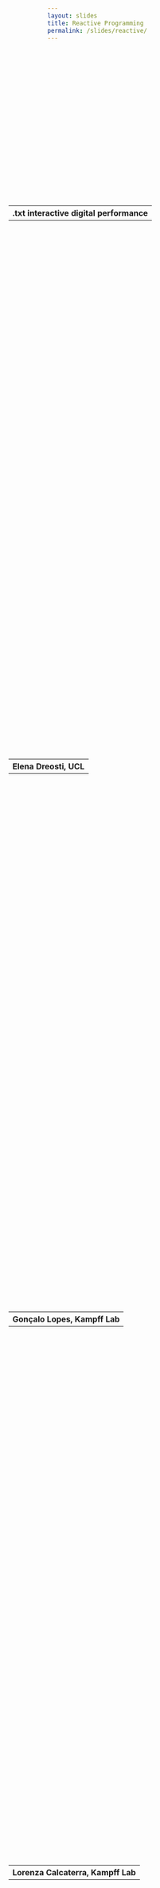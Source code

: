```yaml
---
layout: slides
title: Reactive Programming
permalink: /slides/reactive/
---
```


<section data-markdown data-separator="^\n---\n$" data-separator-vertical="^\n--\n$">
<script type="text/template">

![Bonsai](../../assets/images/bonsai-lettering.svg)

### Reactive Programming
[neurogears.org/swc-2021](https://neurogears.org/swc-2021)
<table style="width: 100%;">
  <tr>
    <th style="vertical-align: middle; width: 50%; height: 100px; padding-left: 100px">
      <img alt="NeuroGEARS" src="../../assets/images/neurogears.svg"/>
    </th>
    <th style="vertical-align: middle; width: 50%; height: 100px; align: right">
      <img alt="SWC" src="../../assets/images/swc.png"/>
    </th>
  </tr>
</table>

---

### Neuroscience needs makers & hackers

On the nature of systems neuroscience tools:

* Accessible
<!-- .element: class="fragment" data-fragment-index="1" -->
<!-- Accessible both in the sense that everyone can use... (so many walks of life in neuroscience) -->
<!-- ... but also in the sense that they can be understood. (using a tool with understanding is transformative) -->
* Forward-thinking
<!-- .element: class="fragment" data-fragment-index="2" -->
<!--  We want our tools to push the bar of what we can measure... (vastly underpowered tools) -->
<!--  ... but equally importantly we want them to challenge and surprise us. (surprise is the basis of discovery) -->
* Versatile
<!-- .element: class="fragment" data-fragment-index="3" -->
<!--  We need to combine tools in all sorts of ways... (crazy neuro experiments) -->
<!--  ... but also be inclusive to modifications and new demands -->

---

![Devices compatible with Bonsai](../../assets/images/devices.jpg)

---

![Applications in Neuroscience](../../assets/images/bonsai-applications.svg)

</script>
</section>

<!-- Raw HTML for embedded iframe backgrounds -->
<section data-background="#000000">
    <section data-background-iframe="https://www.youtube.com/embed/jKB0d9vsfgA?controls=0&amp;enablejsapi=1&amp;autoplay=1&amp;loop=1&amp;start=108&amp;playlist=jKB0d9vsfgA&amp;showinfo=0&amp;rel=0&amp;html5=1">
      <table style="height: 20%; margin-top: 65%; margin-left: -78px;">
        <tr><th>.txt interactive digital performance</th></tr>
      </table>
    </section>
    <section data-background-iframe="https://www.youtube.com/embed/4q9mFkZ3J_g?controls=0&amp;enablejsapi=1&amp;autoplay=1&amp;loop=1&amp;playlist=4q9mFkZ3J_g&amp;showinfo=0&amp;rel=0&amp;html5=1">
      <table style="height: 20%; margin-top: 65%; margin-left: -78px;">
        <tr><th>Elena Dreosti, UCL</th></tr>
      </table>
    </section>
    <section data-background-iframe="https://www.youtube.com/embed/wwU6TzUJxNU?controls=0&amp;enablejsapi=1&amp;autoplay=1&amp;loop=1&amp;playlist=wwU6TzUJxNU&amp;showinfo=0&amp;rel=0&amp;html5=1">
      <table style="height: 20%; margin-top: 65%; margin-left: -78px;">
        <tr><th>Gonçalo Lopes, Kampff Lab</th></tr>
      </table>
    </section>
    <section data-background-iframe="https://www.youtube.com/embed/qXqAXgXJPmo?controls=0&amp;enablejsapi=1&amp;autoplay=1&amp;showinfo=0&amp;rel=0&amp;html5=1">
      <table style="height: 20%; margin-top: 65%; margin-left: -78px;">
        <tr><th>Lorenza Calcaterra, Kampff Lab</th></tr>
      </table>
    </section>
    <section data-background-iframe="https://www.youtube.com/embed/mJDV07ptQFk?start=40&amp;controls=0&amp;enablejsapi=1&amp;autoplay=1&amp;showinfo=0&amp;rel=0&amp;html5=1">
      <table style="height: 20%; margin-top: 65%; margin-left: -78px;">
        <tr><th>George Dimitriadis, Kampff Lab</th></tr>
      </table>
    </section>
</section>

<section data-markdown data-separator="^\n---\n$" data-separator-vertical="^\n--\n$">
<script type="text/template">

![Bonsai Ecosystem](../../assets/images/bonsai-packages.svg)

</script>
</section>

<!-- Raw HTML for embedded iframe backgrounds -->
<section>
  <section>
    <h4>Real-time markerless pose estimation</h4>
    <img src="../../assets/images/bonsai-dlc.svg" alt="Bonsai-DeepLabCut" />
    <iframe src="https://www.youtube.com/embed/0aachcS0CUY?controls=0&amp;enablejsapi=1&amp;autoplay=1&amp;loop=1&amp;playlist=0aachcS0CUY&amp;showinfo=0&amp;rel=0&amp;html5=1" width="500px" height="300px"></iframe>
    <a href="https://github.com/bonsai-rx/deeplabcut/">github.com/bonsai-rx/deeplabcut</a>
  </section>
  <section>
    <h4>Interactive visual environments</h4>
    <img src="../../assets/images/bonsai-bonvision.svg" alt="BonVision" />
    <img src="https://bonvision.github.io/assets/Images/Demos/DemoAR_v3.gif" width="50%" alt="Augmented Reality in BonVision" />
    <a href="https://bonvision.github.io/">bonvision.github.io</a>
  </section>
  <section>
    <h4>Multi-animal tracking</h4>
    <img src="../../assets/images/bonsai-bonzeb.svg" alt="BonZeb" />
    <video data-autoplay src="https://github.com/ncguilbeault/BonZeb/raw/master/Videos/Supplemental%20video%206%20-%20Multi-animal%20tracking%20with%20OMR.mp4"></video>
    <a href="https://ncguilbeault.github.io/BonZeb/">ncguilbeault.github.io/BonZeb</a>
  </section>
</section>

<section data-markdown data-separator="^\n---\n$" data-separator-vertical="^\n--\n$">
<script type="text/template">

![Bonsai workflow editor](../../assets/images/editor.jpg)

---

<!-- .element: data-transition="default none" -->
#### A metaphor for observable sequences

<img alt="Nasa twitter account" src="../../assets/images/nasatwitter.jpg" width="400"/>

--

<!-- .element: data-transition="none" -->
#### A metaphor for observable sequences

<img alt="Webcam twitter account" src="../../assets/images/webcamtwitter.jpg" width="400"/>

---

<!-- .element: data-transition="default none" -->
![Workflow](../../assets/images/cameracapture.svg)
<!-- .element: style="display: inline-block; vertical-align: middle;" -->
![Marble diagram](../../assets/images/framepicker-marblecanvas.svg)
<!-- .element: style="display: inline-block; vertical-align: middle;" -->

--

<!-- .element: data-transition="default none" -->
![Workflow](../../assets/images/graycam.svg)
<!-- .element: style="display: inline-block; vertical-align: middle;" -->
![Marble diagram](../../assets/images/graycam-marble.svg)
<!-- .element: class="fragment" style="display: inline-block; vertical-align: middle;" -->

--

<!-- .element: data-transition="default none" -->
![Workflow](../../assets/images/framepicker-key.svg)
<!-- .element: style="display: inline-block; vertical-align: middle;" -->
![Marble diagram](../../assets/images/framepicker-marblecanvas.svg)
<!-- .element: style="display: inline-block; vertical-align: middle;" -->

--

<!-- .element: data-transition="default none" -->
![Workflow](../../assets/images/framepicker-capture.svg)
<!-- .element: style="display: inline-block; vertical-align: middle;" -->
![Marble diagram](../../assets/images/cameracapture-marble.svg)
<!-- .element: style="display: inline-block; vertical-align: middle;" -->

--

<!-- .element: data-transition="none" -->
![Workflow](../../assets/images/framepicker-grayscale.svg)
<!-- .element: style="display: inline-block; vertical-align: middle;" -->
![Marble diagram](../../assets/images/grayscalefile.svg)
<!-- .element: style="display: inline-block; vertical-align: middle;" -->

--

<!-- .element: data-transition="none" -->
![Workflow](../../assets/images/framepicker-grayscale.svg)
<!-- .element: style="display: inline-block; vertical-align: middle;" -->
![Marble diagram](../../assets/images/grayscaletransform.svg)
<!-- .element: style="display: inline-block; vertical-align: middle;" -->

--

<!-- .element: data-transition="none" -->
![Workflow](../../assets/images/framepicker-sample.svg)
<!-- .element: style="display: inline-block; vertical-align: middle;" -->
![Marble diagram](../../assets/images/grayscalesample.svg)
<!-- .element: style="display: inline-block; vertical-align: middle;" -->

--

<!-- .element: data-transition="none" -->
![Workflow](../../assets/images/framepicker-saveimage.svg)
<!-- .element: style="display: inline-block; vertical-align: middle;" -->
![Marble diagram](../../assets/images/saveimage.svg)
<!-- .element: style="display: inline-block; vertical-align: middle;" -->

--

<!-- .element: data-transition="none" -->
![Workflow](../../assets/images/framepicker-saveimage.svg)
<!-- .element: style="display: inline-block; vertical-align: middle;" -->
![Marble diagram](../../assets/images/saveimagesink.svg)
<!-- .element: style="display: inline-block; vertical-align: middle;" -->

--

<!-- .element: data-transition="none" -->
![Workflow](../../assets/images/framepicker-key.svg)
<!-- .element: style="display: inline-block; vertical-align: middle;" -->
![Marble diagram](../../assets/images/framepicker-marblecanvas.svg)
<!-- .element: style="display: inline-block; vertical-align: middle;" -->

--

<!-- .element: data-transition="none" -->
![Workflow](../../assets/images/framepicker.svg)
<!-- .element: style="display: inline-block; vertical-align: middle;" -->
![Marble diagram](../../assets/images/conditionkey.svg)
<!-- .element: class="fragment" style="display: inline-block; vertical-align: middle;" -->

---

<!-- .element: data-transition="default none" -->
##### Operator Categories

![Operator categories](../../assets/images/categories-simple.svg)
<!-- .element: style="padding: 30px; display: inline-block; vertical-align: middle;" -->

--

<!-- .element: data-transition="none" -->
##### Operator Categories

![Operator categories](../../assets/images/categories.svg)
<!-- .element: style="padding: 30px; display: inline-block; vertical-align: middle;" -->

---

###### Skip

![Skip](../../assets/images/skip.svg)

---

###### Take

![Take](../../assets/images/take.svg)

---

###### SkipUntil

![SkipUntil](../../assets/images/skipuntil.svg)

---

###### TakeUntil

![TakeUntil](../../assets/images/takeuntil.svg)

---

###### Delay

![Delay](../../assets/images/delay.svg)

---

###### DelaySubscription / SubscribeWhen

![DelaySubscription](../../assets/images/delaysubscription.svg)

---

###### Repeat

![Delay](../../assets/images/repeat.svg)

---

###### Zip

![Zip](../../assets/images/zip.svg)

---

###### CombineLatest

![CombineLatest](../../assets/images/combinelatest.svg)

---

###### WithLatestFrom

![WithLatestFrom](../../assets/images/withlatestfrom.svg)

</script>
</section>

<section data-markdown data-separator="^\n---\n$" data-separator-vertical="^\n--\n$">
<script type="text/template">

![Bonsai](../../assets/images/bonsai-lettering.svg)

### Questions?
[neurogears.org/swc-2021](https://neurogears.org/swc-2021)
<table style="width: 100%;">
  <tr>
    <th style="vertical-align: middle; width: 50%; height: 100px; padding-left: 100px">
      <img alt="NeuroGEARS" src="../../assets/images/neurogears.svg"/>
    </th>
    <th style="vertical-align: middle; width: 50%; height: 100px; align: right">
      <img alt="SWC" src="../../assets/images/swc.png"/>
    </th>
  </tr>
</table>

</script>
</section>
